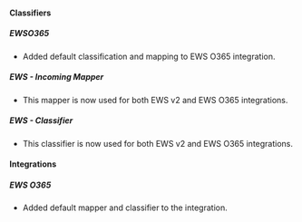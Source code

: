 
#### Classifiers
##### EWSO365
- Added default classification and mapping to EWS O365 integration.

##### EWS - Incoming Mapper
- This mapper is now used for both EWS v2 and EWS O365 integrations. 

##### EWS - Classifier
- This classifier is now used for both EWS v2 and EWS O365 integrations. 

#### Integrations
##### EWS O365
- Added default mapper and classifier to the integration.
